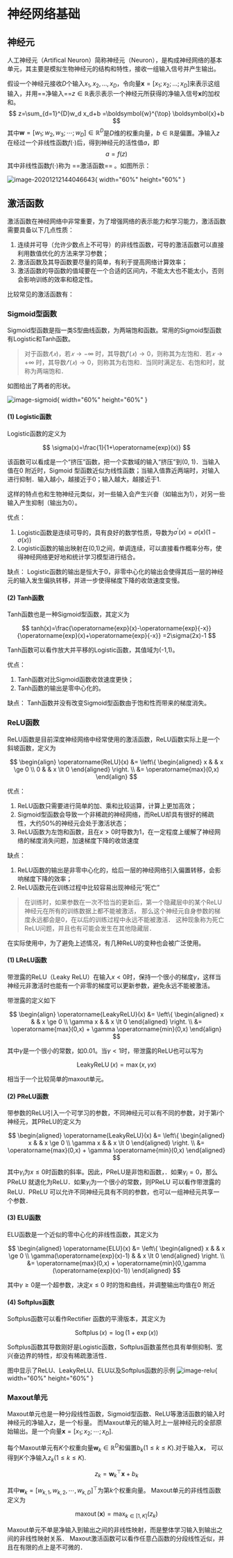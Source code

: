 # 神经网络基础

## 神经元

人工神经元（Artifical Neuron）简称神经元（Neuron），是构成神经网络的基本单元，其主要是模拟生物神经元的结构和特性，接收一组输入信号并产生输出。

假设一个神经元接收$D$个输入$x_1,x_2,…,x_D$，令向量$\boldsymbol{x}=[x_1;x_2;\dots;x_D]$来表示这组输入，并用==净输入==$z\in \mathbb{R}$表示表示一个神经元所获得的净输入信号$\textbf{x}$的加权和。
$$
z=\sum_{d=1}^{D}w_d x_d+b
=\boldsymbol{w}^{\top} \boldsymbol{x}+b
$$
其中$\boldsymbol{w}=[w_1;w_2,w_3;\cdots;w_D]\in \mathbb{R}^D$是$D$维的权重向量，$b\in\mathbb{R}$是偏置。净输入$z$在经过一个非线性函数$f(\cdot)$后，得到神经元的活性值$a$，即
$$
a=f(z)
$$
其中非线性函数$f(\cdot)$称为 ==激活函数== 。如图所示：

![image-20201212144046643](./assets/image-20201212144046643.png){ width="60%" height="60%" }



## 激活函数

激活函数在神经网络中非常重要，为了增强网络的表示能力和学习能力，激活函数需要具备以下几点性质：

1. 连续并可导（允许少数点上不可导）的非线性函数，可导的激活函数可以直接利用数值优化的方法来学习参数；
2. 激活函数及其导函数要尽量的简单，有利于提高网络计算效率；
3. 激活函数的导函数的值域要在一个合适的区间内，不能太大也不能太小，否则会影响训练的效率和稳定性。

比较常见的激活函数有：
### Sigmoid型函数
Sigmoid型函数是指一类S型曲线函数，为两端饱和函数。常用的Sigmoid型函数有Logistic和Tanh函数。

> 对于函数$𝑓(𝑥)$，若$𝑥 → −∞$ 时，其导数$f\prime(𝑥) → 0$，则称其为左饱和．若$𝑥 → +∞$ 时，其导数$𝑓′(𝑥) → 0$，则称其为右饱和．当同时满足左、右饱和时，就称为两端饱和．

如图给出了两者的形状。

![image-sigmoid](assets/sigmoid.png){ width="60%" height="60%" }

#### (1) Logistic函数

Logistic函数的定义为

$$
\sigma(x)=\frac{1}{1+\operatorname{exp}(x)}
$$

该函数可以看成是一个“挤压”函数，把一个实数域的输入“挤压”到(0, 1)．当输入值在0 附近时，Sigmoid 型函数近似为线性函数；当输入值靠近两端时，对输入进行抑制．输入越小，越接近于0；输入越大，越接近于1.

这样的特点也和生物神经元类似，对一些输入会产生兴奋（如输出为1），对另一些输入产生抑制（输出为0）。

优点：
1. Logistic函数是连续可导的，具有良好的数学性质，导数为$\sigma^{\prime}(x)=\sigma(x)(1-\sigma(x))$
2. Logistic函数的输出映射在(0,1)之间，单调连续，可以直接看作概率分布，使得神经网络更好地和统计学习模型进行结合。

缺点：
Logistic函数的输出是恒大于0，非零中心化的输出会使得其后一层的神经元的输入发生偏执转移，并进一步使得梯度下降的收敛速度变慢。


#### (2) Tanh函数
Tanh函数也是一种Sigmoid型函数，其定义为

$$
tanh(x)=\frac{\operatorname{exp}(x)-\operatorname{exp}{-x}}{\operatorname{exp}(x)+\operatorname{exp}{-x}}
=2\sigma(2x)-1
$$

Tanh函数可以看作放大并平移的Logistic函数，其值域为(-1,1)。

优点：
1. Tanh函数对比Sigmoid函数收敛速度更快；
2. Tanh函数的输出是零中心化的。

缺点：
Tanh函数并没有改变Sigmoid型函数由于饱和性而带来的梯度消失。


### ReLU函数
ReLU函数是目前深度神经网络中经常使用的激活函数，ReLU函数实际上是一个斜坡函数，定义为

$$
\begin{align}
\operatorname{ReLU}(x)
&=
 \left\{
    \begin{aligned}
    x & & x \ge 0 \\
    0 & & x \lt 0 
    \end{aligned}
\right.
\\
&= \operatorname{max}(0,x)
\end{align}
$$

优点：
1. ReLU函数只需要进行简单的加、乘和比较运算，计算上更加高效；
2. Sigmoid型函数会导致一个非稀疏的神经网络，而ReLU却具有很好的稀疏性，大约50%的神经元会处于激活状态；
3. ReLU函数为左饱和函数，且在$x \gt 0$时导数为1，在一定程度上缓解了神经网络的梯度消失问题，加速梯度下降的收敛速度


缺点：
1. ReLU函数的输出是非零中心化的，给后一层的神经网络引入偏置转移，会影响梯度下降的效率；
2. ReLU函数元在训练过程中比较容易出现神经元“死亡”
> 在训练时，如果参数在一次不恰当的更新后，第一个隐藏层中的某个ReLU 神经元在所有的训练数据上都不能被激活，
> 那么这个神经元自身参数的梯度永远都会是0，在以后的训练过程中永远不能被激活．
> 这种现象称为死亡ReLU问题，并且也有可能会发生在其他隐藏层．

在实际使用中，为了避免上述情况，有几种ReLU的变种也会被广泛使用。


#### (1) LReLU函数
带泄露的ReLU（Leaky ReLU）在输入$x<0$时，保持一个很小的梯度$\gamma$，这样当神经元非激活时也能有一个非零的梯度可以更新参数，避免永远不能被激活。

带泄露的定义如下

$$
\begin{align}
\operatorname{LeakyReLU}(x)
&= \left\{
    \begin{aligned}
    x & & x \ge 0 \\
    \gamma x & & x \lt 0 
    \end{aligned}
\right.
\\
&= \operatorname{max}(0,x) + \gamma \operatorname{min}(0,x)
\end{align}
$$

其中$\gamma$是一个很小的常数，如0.01。当$\gamma < 1$时，带泄露的ReLU也可以写为

$$
\operatorname{LeakyReLU}(x)=\operatorname{max}(x,\gamma x)
$$

相当于一个比较简单的maxout单元。

#### (2) PReLU函数
带参数的ReLU引入一个可学习的参数，不同神经元可以有不同的参数，对于第$i$个神经元，其PReLU的定义为

$$
\begin{aligned}
\operatorname{LeakyReLU}(x)
&= \left\{
    \begin{aligned}
    x & & x \ge 0 \\
    \gamma x & & x \lt 0 
    \end{aligned}
\right.
\\
&= \operatorname{max}(0,x) + \gamma \operatorname{min}(0,x)
\end{aligned}
$$

其中$\gamma_i$为$x\le 0$时函数的斜率。因此，PReLU是非饱和函数，．如果$\gamma_i =0$，那么
PReLU 就退化为ReLU．如果$\gamma_i$为一个很小的常数，则PReLU 可以看作带泄露的
ReLU．PReLU 可以允许不同神经元具有不同的参数，也可以一组神经元共享一
个参数．


#### (3) ELU函数
ELU函数是一个近似的零中心化的非线性函数，其定义为

$$
\begin{aligned}
\operatorname{ELU}(x)
&=
 \left\{
    \begin{aligned}
    x & & x \ge 0 \\
    \gamma(\operatorname{exp}(x)-1) & & x \lt 0 
    \end{aligned}
\right.
\\
&= \operatorname{max}(0,x) + \operatorname{min}(0,\gamma (\operatorname{exp}(x)-1))
\end{aligned}
$$

其中$\gamma \ge 0$是一个超参数，决定$x \le  0$ 时的饱和曲线，并调整输出均值在0 附近

#### (4) Softplus函数
Softplus函数可以看作Rectifier 函数的平滑版本，其定义为

$$
\operatorname{Softplus}(x)=\operatorname{log}(1+\operatorname{exp}(x))
$$

Softplus函数其导数刚好是Logistic函数，Softplus函数虽然也具有单侧抑制、宽兴奋边界的特性，却没有稀疏激活性．

图中显示了ReLU、LeakyReLU、ELU以及Softplus函数的示例
![image-relu](./assets/relu.png){ width="60%" height="60%" }

### Maxout单元
Maxout单元也是一种分段线性函数，Sigmoid型函数、ReLU等激活函数的输入时神经元的净输入$z$，是一个标量。
而Maxout单元的输入时上一层神经元的全部原始输出。是一个向量$\boldsymbol{x}=[x_1;x_2;\cdots;x_D]$.

每个Maxout单元有$K$个权重向量$\boldsymbol{w}_k \in \mathbb{R}^D$和偏置$b_k(1\le k \le K)$.对于输入$\boldsymbol{x}$，
可以得到$K$个净输入$z_k(1\le k \le K)$.

$$
z_k = \boldsymbol{w}_k^\top \boldsymbol{x}+b_k
$$

其中$\boldsymbol{w}_k=[w_{k,1},w_{k,2},\cdots,w_{k,D}]^\top$为第$k$个权重向量。
Maxout单元的非线性函数定义为

$$
\operatorname{maxout}(\boldsymbol{x}) = \operatorname{max}_{ k \in [1,K] }(z_k)
$$

Maxout单元不单是净输入到输出之间的非线性映射，而是整体学习输入到输出之间的非线性映射关系．
Maxout激活函数可以看作任意凸函数的分段线性近似，并且在有限的点上是不可微的．